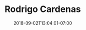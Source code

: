 ---
title: "Rodrigo Cardenas"
date: 2018-09-02T13:04:01-07:00
draft: false

image: rodrigo-cardenas.png

alt: "Rodrigo Cardenas"

order: 8

---